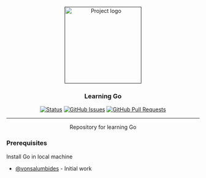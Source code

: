 <p align="center">
  <a href="" rel="noopener">
 <img width=200px height=200px src="https://github.com/von-salumbides/go/blob/main/go.gif" alt="Project logo"></a>
</p>

<h3 align="center">Learning Go</h3>

<div align="center">

[![Status](https://img.shields.io/badge/status-active-success.svg)]()
[![GitHub Issues](https://img.shields.io/github/issues/kylelobo/The-Documentation-Compendium.svg)](https://github.com/kylelobo/The-Documentation-Compendium/issues)
[![GitHub Pull Requests](https://img.shields.io/github/issues-pr/kylelobo/The-Documentation-Compendium.svg)](https://github.com/kylelobo/The-Documentation-Compendium/pulls)
<!-- [![License](https://img.shields.io/badge/license-MIT-blue.svg)](/LICENSE) -->

</div>

---

<p align="center"> Repository for learning Go
    <br> 
</p>

<!-- ## 📝 Table of Contents

- [About](#about)
- [Getting Started](#getting_started)
- [Deployment](#deployment)
- [Usage](#usage)
- [Built Using](#built_using)
- [TODO](../TODO.md)
- [Contributing](../CONTRIBUTING.md)
- [Authors](#authors)
- [Acknowledgments](#acknowledgement) -->

<!-- ## 🧐 About <a name = "about"></a>

Learning Go Lang from -->

<!-- ## 🏁 Getting Started <a name = "getting_started"></a>

These instructions will get you a copy of the project up and running on your local machine for development and testing purposes. See [deployment](#deployment) for notes on how to deploy the project on a live system. -->

### Prerequisites

Install Go in local machine

<!-- ### Installing

A step by step series of examples that tell you how to get a development env running.

Say what the step will be

```
Give the example
```

And repeat

```
until finished
```

End with an example of getting some data out of the system or using it for a little demo.

## 🔧 Running the tests <a name = "tests"></a>

Explain how to run the automated tests for this system.

### Break down into end to end tests

Explain what these tests test and why

```
Give an example
```

### And coding style tests

Explain what these tests test and why

```
Give an example
```

## 🎈 Usage <a name="usage"></a>

Add notes about how to use the system.

## 🚀 Deployment <a name = "deployment"></a>

Add additional notes about how to deploy this on a live system.

## ⛏️ Built Using <a name = "built_using"></a>

- [MongoDB](https://www.mongodb.com/) - Database
- [Express](https://expressjs.com/) - Server Framework
- [VueJs](https://vuejs.org/) - Web Framework
- [NodeJs](https://nodejs.org/en/) - Server Environment

## ✍️ Authors <a name = "authors"></a> -->

- [@vonsalumbides](https://github.com/von-salumbides) - Initial work

<!-- See also the list of [contributors](https://github.com/kylelobo/The-Documentation-Compendium/contributors) who participated in this project. -->

<!-- ## 🎉 Acknowledgements <a name = "acknowledgement"></a>

- Hat tip to anyone whose code was used
- Inspiration
- References -->

